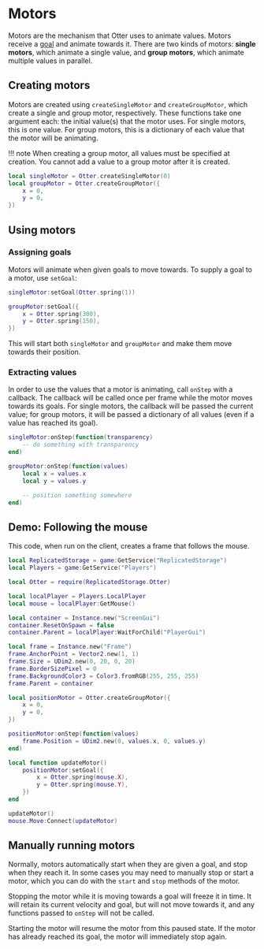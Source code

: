 # Motors

Motors are the mechanism that Otter uses to animate values. Motors receive a [goal](./goals/index.md) and animate towards it. There are two kinds of motors: **single motors**, which animate a single value, and **group motors**, which animate multiple values in parallel.

## Creating motors

Motors are created using `createSingleMotor` and `createGroupMotor`, which create a single and group motor, respectively. These functions take one argument each: the initial value(s) that the motor uses. For single motors, this is one value. For group motors, this is a dictionary of each value that the motor will be animating.

!!! note
    When creating a group motor, all values must be specified at creation. You cannot add a value to a group motor after it is created.

```lua
local singleMotor = Otter.createSingleMotor(0)
local groupMotor = Otter.createGroupMotor({
	x = 0,
	y = 0,
})
```

## Using motors

### Assigning goals

Motors will animate when given goals to move towards. To supply a goal to a motor, use `setGoal`:

```lua
singleMotor:setGoal(Otter.spring(1))

groupMotor:setGoal({
	x = Otter.spring(300),
	y = Otter.spring(150),
})
```

This will start both `singleMotor` and `groupMotor` and make them move towards their position.

### Extracting values

In order to use the values that a motor is animating, call `onStep` with a callback. The callback will be called once per frame while the motor moves towards its goals. For single motors, the callback will be passed the current value; for group motors, it will be passed a dictionary of all values (even if a value has reached its goal).

```lua
singleMotor:onStep(function(transparency)
	-- do something with transparency
end)

groupMotor:onStep(function(values)
	local x = values.x
	local y = values.y

	-- position something somewhere
end)
```

## Demo: Following the mouse

This code, when run on the client, creates a frame that follows the mouse.

```lua
local ReplicatedStorage = game:GetService("ReplicatedStorage")
local Players = game:GetService("Players")

local Otter = require(ReplicatedStorage.Otter)

local localPlayer = Players.LocalPlayer
local mouse = localPlayer:GetMouse()

local container = Instance.new("ScreenGui")
container.ResetOnSpawn = false
container.Parent = localPlayer:WaitForChild("PlayerGui")

local frame = Instance.new("Frame")
frame.AnchorPoint = Vector2.new(1, 1)
frame.Size = UDim2.new(0, 20, 0, 20)
frame.BorderSizePixel = 0
frame.BackgroundColor3 = Color3.fromRGB(255, 255, 255)
frame.Parent = container

local positionMotor = Otter.createGroupMotor({
	x = 0,
	y = 0,
})

positionMotor:onStep(function(values)
	frame.Position = UDim2.new(0, values.x, 0, values.y)
end)

local function updateMotor()
	positionMotor:setGoal({
		x = Otter.spring(mouse.X),
		y = Otter.spring(mouse.Y),
	})
end

updateMotor()
mouse.Move:Connect(updateMotor)
```

## Manually running motors

Normally, motors automatically start when they are given a goal, and stop when they reach it. In some cases you may need to manually stop or start a motor, which you can do with the `start` and `stop` methods of the motor.

Stopping the motor while it is moving towards a goal will freeze it in time. It will retain its current velocity and goal, but will not move towards it, and any functions passed to `onStep` will not be called.

Starting the motor will resume the motor from this paused state. If the motor has already reached its goal, the motor will immediately stop again.